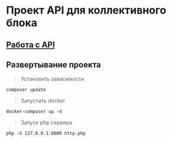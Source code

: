 # Проект API для коллективного блока

## [Работа с API](/docs/API.md)

## Развертывание проекта
> Установить зависимости
```
composer update
```
> Запустить docker
``` 
docker-composer up -d
```

> Запуск php сервера
```
php -S 127.0.0.1:8080 http.php
```